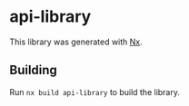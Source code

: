 # api-library

This library was generated with [Nx](https://nx.dev).

## Building

Run `nx build api-library` to build the library.

